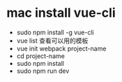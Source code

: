 # mac install vue-cli

* sudo npm install -g vue-cli
* vue list 查看可以用的模板
* vue init webpack project-name
* cd project-name
* sudo npm install
* sudo npm run dev